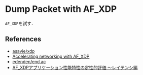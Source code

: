 # Dump Packet with AF_XDP

`AF_XDP`を試す．



## References
- [asavie/xdp](https://github.com/asavie/xdp)
- [Accelerating networking with AF_XDP](https://lwn.net/Articles/750845/)
- [edenden/end.ac](https://github.com/edenden/end.ac)
- [AF_XDPアプリケーション性能特性の定性的評価 〜レイテンシ編](https://valinux.hatenablog.com/entry/20200924#4-2-%E3%83%AC%E3%82%A4%E3%83%86%E3%83%B3%E3%82%B7%E7%89%B9%E6%80%A7)
